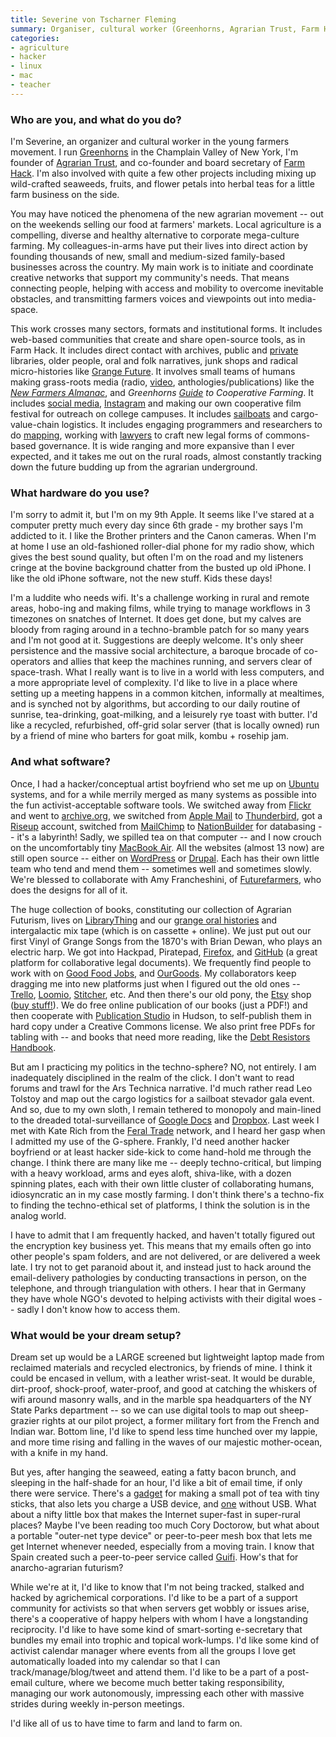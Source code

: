 ```yaml
---
title: Severine von Tscharner Fleming
summary: Organiser, cultural worker (Greenhorns, Agrarian Trust, Farm Hack)
categories:
- agriculture
- hacker
- linux
- mac
- teacher
---
```


### Who are you, and what do you do?

I'm Severine, an organizer and cultural worker in the young farmers movement. I run [Greenhorns](http://www.thegreenhorns.net/ "A non-profit promoting young farmers.") in the Champlain Valley of New York, I'm founder of [Agrarian Trust](http://agrariantrust.org/ "A sustainable agriculture trust."), and co-founder and board secretary of [Farm Hack](http://farmhack.org/app/ "A community of farm hackers."). I'm also involved with quite a few other projects including mixing up wild-crafted seaweeds, fruits, and flower petals into herbal teas for a little farm business on the side.

You may have noticed the phenomena of the new agrarian movement -- out on the weekends selling our food at farmers' markets. Local agriculture is a compelling, diverse and healthy alternative to corporate mega-culture farming. My colleagues-in-arms have put their lives into direct action by founding thousands of new, small and medium-sized family-based businesses across the country. My main work is to initiate and coordinate creative networks that support my community's needs. That means connecting people, helping with access and mobility to overcome inevitable obstacles, and transmitting farmers voices and viewpoints out into media-space.

This work crosses many sectors, formats and institutional forms. It includes web-based communities that create and share open-source tools, as in Farm Hack. It includes direct contact with archives, public and [private](http://www.prelingerlibrary.org/home/about/ "A research library in San Francisco.") libraries, older people, oral and folk narratives, junk shops and radical micro-histories like [Grange Future](http://grangefuture.org/ "A non-profit agriculture organisation."). It involves small teams of humans making grass-roots media (radio, [video](http://ourland.tv/ "A film series about food and farms."), anthologies/publications) like the [*New Farmers Almanac*](http://www.thegreenhorns.net/category/media/almanac/ "An almanac for new farmers."), and *Greenhorns [Guide](http://www.thegreenhorns.net/category/resources/guidebooks/ "Guidebooks for farming.") to Cooperative Farming*. It includes [social media](https://thegreenhorns.wordpress.com/ "The Greenhorns weblog."), [Instagram](https://instagram.com/thegreenhorns/ "The Greenhorns Instagram account.") and making our own cooperative film festival for outreach on college campuses. It includes [sailboats](http://www.thegreenhorns.net/mainesailfreight/ "The Greenhorns sailboat system.") and cargo-value-chain logistics. It includes engaging programmers and researchers to do [mapping](http://www.serveyourcountryfood.net "A map service for farmer.s"), working with [lawyers](http://www.theselc.org/ "A law center for economic empowerment.") to craft new legal forms of commons-based governance. It is wide ranging and more expansive than I ever expected, and it takes me out on the rural roads, almost constantly tracking down the future budding up from the agrarian underground.

### What hardware do you use?

I'm sorry to admit it, but I'm on my 9th Apple. It seems like I've stared at a computer pretty much every day since 6th grade - my brother says I'm addicted to it. I like the Brother printers and the Canon cameras. When I'm at home I use an old-fashioned roller-dial phone for my radio show, which gives the best sound quality, but often I'm on the road and my listeners cringe at the bovine background chatter from the busted up old iPhone. I like the old iPhone software, not the new stuff. Kids these days!

I'm a luddite who needs wifi. It's a challenge working in rural and remote areas, hobo-ing and making films, while trying to manage workflows in 3 timezones on snatches of Internet. It does get done, but my calves are bloody from raging around in a techno-bramble patch for so many years and I'm not good at it. Suggestions are deeply welcome. It's only sheer persistence and the massive social architecture, a baroque brocade of co-operators and allies that keep the machines running, and servers clear of space-trash. What I really want is to live in a world with less computers, and a more appropriate level of complexity. I'd like to live in a place where setting up a meeting happens in a common kitchen, informally at mealtimes, and is synched not by algorithms, but according to our daily routine of sunrise, tea-drinking, goat-milking, and a leisurely rye toast with butter. I'd like a recycled, refurbished, off-grid solar server (that is locally owned) run by a friend of mine who barters for goat milk, kombu + rosehip jam.

### And what software?

Once, I had a hacker/conceptual artist boyfriend who set me up on [Ubuntu][] systems, and for a while merrily merged as many systems as possible into the fun activist-acceptable software tools. We switched away from [Flickr][] and went to [archive.org][internet-archive], we switched from [Apple Mail][mail] to [Thunderbird][], got a [Riseup][] account, switched from [MailChimp][] to [NationBuilder][] for databasing -- it's a labyrinth! Sadly, we spilled tea on that computer -- and I now crouch on the uncomfortably tiny [MacBook Air][macbook-air]. All the websites (almost 13 now) are still open source -- either on [WordPress][] or [Drupal][]. Each has their own little team who tend and mend them -- sometimes well and sometimes slowly. We're blessed to collaborate with Amy Francheshini, of [Futurefarmers](http://www.futurefarmers.com/ "A design agency."), who does the designs for all of it.

The huge collection of books, constituting our collection of Agrarian Futurism, lives on [LibraryThing][] and our [grange oral histories](http://grangefuture.org/oral-histories/ "A collection of Grange recordings.") and intergalactic mix tape (which is on cassette + online). We just put out our first Vinyl of Grange Songs from the 1870's with Brian Dewan, who plays an electric harp. We got into Hackpad, Piratepad, [Firefox][], and [GitHub][] (a great platform for collaborative legal documents). We frequently find people to work with on [Good Food Jobs](http://www.goodfoodjobs.com/ "A food-based job search engine."), and [OurGoods][]. My collaborators keep dragging me into new platforms just when I figured out the old ones -- [Trello][], [Loomio][], [Stitcher][], etc. And then there's our old pony, the [Etsy][] shop ([buy stuff!](https://www.etsy.com/shop/greenhorns "The Greenhorns Etsy store.")). We do free online publication of our books (just a PDF!) and then cooperate with [Publication Studio](http://www.publicationstudio.biz/ "A book publisher.") in Hudson, to self-publish them in hard copy under a Creative Commons license. We also print free PDFs for tabling with -- and books that need more reading, like the [Debt Resistors Handbook](http://strikedebt.org/The-Debt-Resistors-Operations-Manual.pdf "A PDF book about fighting the debt system.").

But am I practicing my politics in the techno-sphere? NO, not entirely. I am inadequately disciplined in the realm of the click. I don't want to read forums and trawl for the Ars Technica narrative. I'd much rather read Leo Tolstoy and map out the cargo logistics for a sailboat stevador gala event. And so, due to my own sloth, I remain tethered to monopoly and main-lined to the dreaded total-surveillance of [Google Docs][google-docs] and [Dropbox][]. Last week I met with Kate Rich from the [Feral Trade](http://www.feraltrade.org/ "A social-networks-based goods trading system.") network, and I heard her gasp when I admitted my use of the G-sphere. Frankly, I'd need another hacker boyfriend or at least hacker side-kick to come hand-hold me through the change. I think there are many like me -- deeply techno-critical, but limping with a heavy workload, arms and eyes aloft, shiva-like, with a dozen spinning plates, each with their own little cluster of collaborating humans, idiosyncratic an in my case mostly farming. I don't think there's a techno-fix to finding the techno-ethical set of platforms, I think the solution is in the analog world.

I have to admit that I am frequently hacked, and haven't totally figured out the encryption key business yet. This means that my emails often go into other people's spam folders, and are not delivered, or are delivered a week late. I try not to get paranoid about it, and instead just to hack around the email-delivery pathologies by conducting transactions in person, on the telephone, and through triangulation with others. I hear that in Germany they have whole NGO's devoted to helping activists with their digital woes -- sadly I don't know how to access them.

### What would be your dream setup?

Dream set up would be a LARGE screened but lightweight laptop made from reclaimed materials and recycled electronics, by friends of mine. I think it could be encased in vellum, with a leather wrist-seat. It would be durable, dirt-proof, shock-proof, water-proof, and good at catching the whiskers of wifi around masonry walls, and in the marble spa headquarters of the NY State Parks department -- so we can use digital tools to map out sheep-grazier rights at our pilot project, a former military fort from the French and Indian war. Bottom line, I'd like to spend less time hunched over my lappie, and more time rising and falling in the waves of our majestic mother-ocean, with a knife in my hand.

But yes, after hanging the seaweed, eating a fatty bacon brunch, and sleeping in the half-shade for an hour, I'd like a bit of email time, if only there were service. There's a [gadget][campstove] for making a small pot of tea with tiny sticks, that also lets you charge a USB device, and [one][kelly-kettle] without USB. What about a nifty little box that makes the Internet super-fast in super-rural places? Maybe I've been reading too much Cory Doctorow, but what about a portable "outer-net type device" or peer-to-peer mesh box that lets me get Internet whenever needed, especially from a moving train. I know that Spain created such a peer-to-peer service called [Guifi][]. How's that for anarcho-agrarian futurism?

While we're at it, I'd like to know that I'm not being tracked, stalked and hacked by agrichemical corporations. I'd like to be a part of a support community for activists so that when servers get wobbly or issues arise, there's a cooperative of happy helpers with whom I have a longstanding reciprocity. I'd like to have some kind of smart-sorting e-secretary that bundles my email into trophic and topical work-lumps. I'd like some kind of activist calendar manager where events from all the groups I love get automatically loaded into my calendar so that I can track/manage/blog/tweet and attend them. I'd like to be a part of a post-email culture, where we become much better taking responsibility, managing our work autonomously, impressing each other with massive strides during weekly in-person meetings.

I'd like all of us to have time to farm and land to farm on.

[campstove]: http://www.biolitestove.com/products/biolite-campstove "A wood-burning stove that generates electricity."
[kelly-kettle]: https://www.kellykettle.com/ "A wood-powered kettle."
[macbook-air]: https://www.apple.com/macbook-air/ "A very thin laptop."
[dropbox]: https://www.dropbox.com/ "Online syncing and storage."
[drupal]: https://www.drupal.org/ "An open-source content management system."
[etsy]: https://www.etsy.com/ "A doily deployment system."
[firefox]: https://www.mozilla.org/en-US/firefox/new/ "A cross-platform open-source web browser."
[flickr]: https://www.flickr.com/ "A photo sharing website."
[github]: https://github.com/ "A Git code repository service."
[google-docs]: https://en.wikipedia.org/wiki/Google_Docs "A web-based office suite."
[guifi]: https://en.wikipedia.org/wiki/Guifi.net "An open wireless networking service in Spain."
[internet-archive]: https://archive.org/ "A non-profit Internet library."
[librarything]: https://www.librarything.com/ "A site for keeping track of your books."
[loomio]: https://www.loomio.org/ "A collaborative decision-making service."
[mail]: https://en.wikipedia.org/wiki/Mail_(application) "The default Mac OS X mail client."
[mailchimp]: https://mailchimp.com/ "A templated mailing list system."
[nationbuilder]: http://nationbuilder.com/ "A hosted community service."
[ourgoods]: https://ourgoods.org/ "A creative barter network service."
[riseup]: https://help.riseup.net/ "A collection of online communcation services."
[stitcher]: https://www.stitcher.com/ "An on-demand radio service."
[thunderbird]: https://www.mozilla.org/en-US/thunderbird/ "An open-source cross-platform mail client."
[trello]: https://trello.com/ "A project management service."
[ubuntu]: https://www.ubuntu.com/ "A Unix distribution."
[wordpress]: https://wordpress.com/ "Weblog publishing software."
